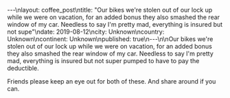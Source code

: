 ---\nlayout: coffee_post\ntitle: "Our bikes we're stolen out of our lock up while we were on vacation, for an added bonus they also smashed the rear window of my car. 
Needless to say I'm pretty mad, everything is insured but not supe"\ndate: 2019-08-12\ncity: Unknown\ncountry: Unknown\ncontinent: Unknown\npublished: true\n---\n\nOur bikes we're stolen out of our lock up while we were on vacation, for an added bonus they also smashed the rear window of my car. 
Needless to say I'm pretty mad, everything is insured but not super pumped to have to pay the deductible.

Friends please keep an eye out for both of these. And share around if you can.